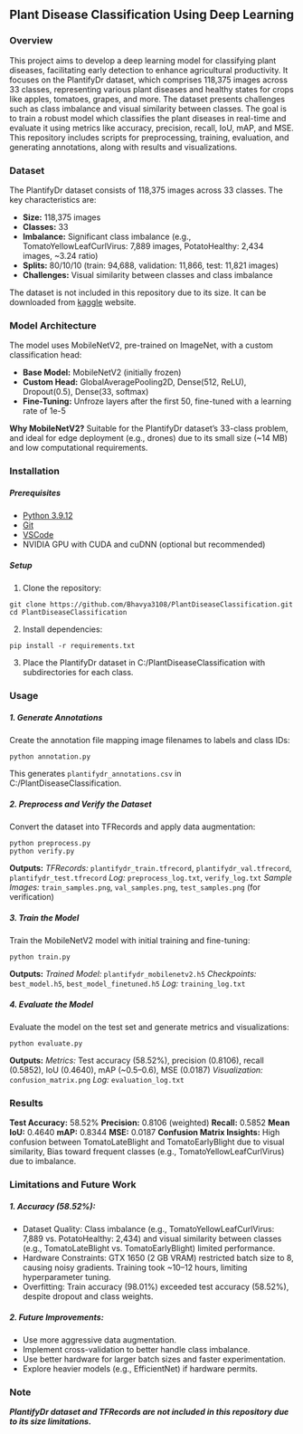 ## Plant Disease Classification Using Deep Learning

### Overview

This project aims to develop a deep learning model for classifying plant diseases, facilitating early detection to enhance agricultural productivity. It focuses on the PlantifyDr dataset, which comprises 118,375 images across 33 classes, representing various plant diseases and healthy states for crops like apples, tomatoes, grapes, and more. The dataset presents challenges such as class imbalance and visual similarity between classes. The goal is to train a robust model which classifies the plant diseases in real-time and evaluate it using metrics like accuracy, precision, recall, IoU, mAP, and MSE. This repository includes scripts for preprocessing, training, evaluation, and generating annotations, along with results and visualizations.

### Dataset

The PlantifyDr dataset consists of 118,375 images across 33 classes. The key characteristics are:
+ **Size:** 118,375 images
+ **Classes:** 33
+ **Imbalance:** Significant class imbalance (e.g., TomatoYellowLeafCurlVirus: 7,889 images, PotatoHealthy: 2,434 images, ~3.24 ratio)
+ **Splits:** 80/10/10 (train: 94,688, validation: 11,866, test: 11,821 images)
+ **Challenges:** Visual similarity between classes and class imbalance

The dataset is not included in this repository due to its size. It can be downloaded from [kaggle](https://www.kaggle.com/datasets/lavaman151/plantifydr-dataset) website.

### Model Architecture

The model uses MobileNetV2, pre-trained on ImageNet, with a custom classification head:
+ **Base Model:** MobileNetV2 (initially frozen)
+ **Custom Head:** GlobalAveragePooling2D, Dense(512, ReLU), Dropout(0.5), Dense(33, softmax)
+ **Fine-Tuning:** Unfroze layers after the first 50, fine-tuned with a learning rate of 1e-5

**Why MobileNetV2?** Suitable for the PlantifyDr dataset’s 33-class problem, and ideal for edge deployment (e.g., drones) due to its small size (~14 MB) and low computational requirements.

### Installation

##### Prerequisites

+ [Python 3.9.12](https://www.python.org/downloads/release/python-3912/)
+ [Git](https://git-scm.com/)
+ [VSCode](https://code.visualstudio.com/download)
+ NVIDIA GPU with CUDA and cuDNN (optional but recommended)

##### Setup

1. Clone the repository:
```
git clone https://github.com/Bhavya3108/PlantDiseaseClassification.git
cd PlantDiseaseClassification
```

2. Install dependencies:
```
pip install -r requirements.txt
```

3. Place the PlantifyDr dataset in C:/PlantDiseaseClassification with subdirectories for each class.

### Usage

##### 1. Generate Annotations

Create the annotation file mapping image filenames to labels and class IDs:
```
python annotation.py
```
This generates ```plantifydr_annotations.csv``` in C:/PlantDiseaseClassification.

##### 2. Preprocess and Verify the Dataset

Convert the dataset into TFRecords and apply data augmentation:
```
python preprocess.py
python verify.py
```
**Outputs:**
*TFRecords:* ```plantifydr_train.tfrecord```, ```plantifydr_val.tfrecord```, ```plantifydr_test.tfrecord```
*Log:* ```preprocess_log.txt```, ```verify_log.txt```
*Sample Images:* ```train_samples.png```, ```val_samples.png```, ```test_samples.png``` (for verification)

##### 3. Train the Model

Train the MobileNetV2 model with initial training and fine-tuning:
```
python train.py
```
**Outputs:**
*Trained Model:* ```plantifydr_mobilenetv2.h5```
*Checkpoints:* ```best_model.h5```, ```best_model_finetuned.h5```
*Log:* ```training_log.txt```

##### 4. Evaluate the Model

Evaluate the model on the test set and generate metrics and visualizations:
```
python evaluate.py
```
**Outputs:**
*Metrics:* Test accuracy (58.52%), precision (0.8106), recall (0.5852), IoU (0.4640), mAP (~0.5–0.6), MSE (0.0187)
*Visualization:* ```confusion_matrix.png```
*Log:* ```evaluation_log.txt```

### Results

**Test Accuracy:** 58.52%
**Precision:** 0.8106 (weighted)
**Recall:** 0.5852
**Mean IoU:** 0.4640
**mAP:** 0.8344
**MSE:** 0.0187
**Confusion Matrix Insights:** High confusion between TomatoLateBlight and TomatoEarlyBlight due to visual similarity, Bias toward frequent classes (e.g., TomatoYellowLeafCurlVirus) due to imbalance.

### Limitations and Future Work

##### 1. Accuracy (58.52%):
+ Dataset Quality: Class imbalance (e.g., TomatoYellowLeafCurlVirus: 7,889 vs. PotatoHealthy: 2,434) and visual similarity between classes (e.g., TomatoLateBlight vs. TomatoEarlyBlight) limited performance.
+ Hardware Constraints: GTX 1650 (2 GB VRAM) restricted batch size to 8, causing noisy gradients. Training took ~10–12 hours, limiting hyperparameter tuning.
+ Overfitting: Train accuracy (98.01%) exceeded test accuracy (58.52%), despite dropout and class weights.

##### 2. Future Improvements:
+ Use more aggressive data augmentation.
+ Implement cross-validation to better handle class imbalance.
+ Use better hardware for larger batch sizes and faster experimentation.
+ Explore heavier models (e.g., EfficientNet) if hardware permits.

### Note
***PlantifyDr dataset and TFRecords are not included in this repository due to its size limitations.***
